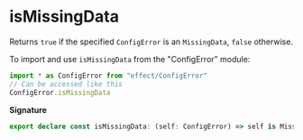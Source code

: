 # isMissingData

Returns `true` if the specified `ConfigError` is an `MissingData`, `false`
otherwise.

To import and use `isMissingData` from the "ConfigError" module:

```ts
import * as ConfigError from "effect/ConfigError"
// Can be accessed like this
ConfigError.isMissingData
```

**Signature**

```ts
export declare const isMissingData: (self: ConfigError) => self is MissingData
```
